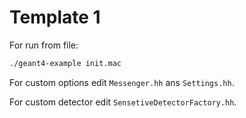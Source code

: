 # Template 1

For run from file:
```sh
./geant4-example init.mac
``` 
For custom options edit `Messenger.hh` ans `Settings.hh`.

For custom detector edit `SensetiveDetectorFactory.hh`.